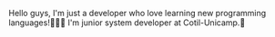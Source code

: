 Hello guys, 
I'm just a developer who love learning new programming languages!👨🏻‍💻 
I'm junior system developer at Cotil-Unicamp.🎒
